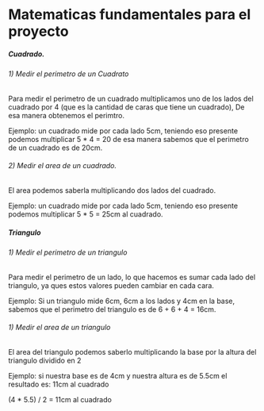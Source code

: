 # Matematicas fundamentales para el proyecto

##### Cuadrado. 
######  1) Medir el perimetro de un Cuadrato
<p>
Para medir el perimetro de un cuadrado multiplicamos uno de los lados del cuadrado por 4 (que es la cantidad de caras que tiene un cuadrado), De esa manera obtenemos el perimtro.

Ejemplo: un cuadrado mide por cada lado 5cm, teniendo eso presente podemos multiplicar 5 * 4 = 20 de esa manera sabemos que el perimetro de un cuadrado es de 20cm. 
</p>

###### 2) Medir el area de un cuadrado. 
<p>
El area podemos saberla multiplicando dos lados del cuadrado.

Ejemplo: un cuadrado mide por cada lado 5cm, teniendo eso presente podemos multiplicar 5 * 5 = 25cm al cuadrado.
</p>

##### Triangulo

###### 1) Medir el perimetro de un triangulo

<p>
Para medir el perimetro de un lado, lo que hacemos es sumar cada lado del triangulo, ya ques estos valores pueden cambiar en cada cara.

Ejemplo: Si un triangulo mide 6cm, 6cm a los lados y 4cm en la base, sabemos que el perimetro del triangulo es de 6 + 6 + 4 = 16cm.
</p>

###### 1) Medir el area de un triangulo

<p>
El area del triangulo podemos saberlo multiplicando la base por la altura del triangulo dividido en 2

Ejemplo: si nuestra base es de 4cm y nuestra altura es de 5.5cm el resultado es: 11cm al cuadrado

(4 * 5.5) / 2 = 11cm al cuadrado
</p>